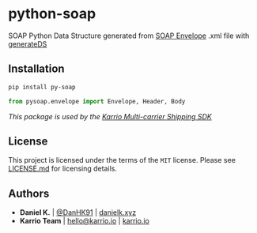 # python-soap

SOAP Python Data Structure generated from [SOAP Envelope](http://schemas.xmlsoap.org/soap/envelope/) .xml file with [generateDS](http://www.davekuhlman.org/generateDS.html)

## Installation

```bash
pip install py-soap
```

```python
from pysoap.envelope import Envelope, Header, Body
```

*This package is used by the [Karrio Multi-carrier Shipping SDK](https://github.com/PurplShip/karrio)*

## License

This project is licensed under the terms of the `MIT` license.
Please see [LICENSE.md](/LICENSE) for licensing details.

## Authors

- **Daniel K.** | [@DanHK91](https://twitter.com/DanHK91) | [danielk.xyz](https://danielk.xyz/)
- **Karrio Team** | hello@karrio.io | [karrio.io](https://karrio.io)
